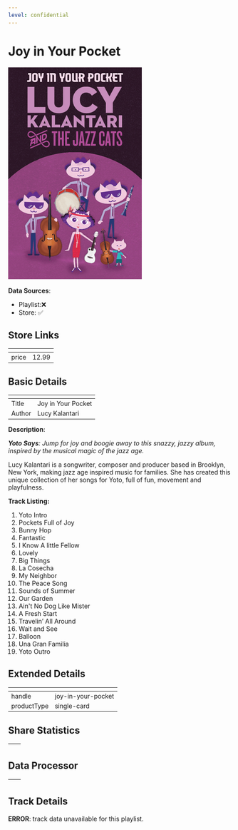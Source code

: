 ```yaml
---
level: confidential
---
```

# Joy in Your Pocket

![card_[WZGAJ].png](../../img/cards/card_[WZGAJ].png)

**Data Sources**: 

- Playlist:❌
- Store: ✅


## Store Links

| <!-- --> | <!-- --> |
| - | - |
| price | 12.99 |


## Basic Details

| <!-- --> | <!-- --> |
| - | - |
| Title | Joy in Your Pocket |
| Author | Lucy Kalantari |

**Description**:

_**Yoto Says**: Jump for joy and boogie away to this snazzy, jazzy album, inspired by the musical magic of the jazz age._ 

Lucy Kalantari is a songwriter, composer and producer based in Brooklyn, New York, making jazz age inspired music for families. She has created this unique collection of her songs for Yoto, full of fun, movement and playfulness.

**Track Listing:**  
1. Yoto Intro  
2. Pockets Full of Joy  
3. Bunny Hop  
4. Fantastic  
5. I Know A little Fellow  
6. Lovely  
7. Big Things  
8. La Cosecha  
9. My Neighbor  
10. The Peace Song  
11. Sounds of Summer  
12. Our Garden  
13. Ain't No Dog Like Mister  
14. A Fresh Start  
15. Travelin’ All Around  
16. Wait and See  
17. Balloon  
18. Una Gran Familia  
19. Yoto Outro


## Extended Details

| <!-- --> | <!-- --> |
| - | - |
| handle | joy-in-your-pocket |
| productType | single-card |


## Share Statistics

| <!-- --> | <!-- --> |
| - | - |


## Data Processor

| <!-- --> | <!-- --> |
| - | - |


## Track Details

**ERROR**: track data unavailable for this playlist.
